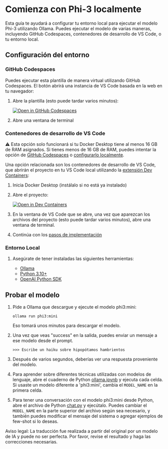 # Comienza con Phi-3 localmente

Esta guía te ayudará a configurar tu entorno local para ejecutar el modelo Phi-3 utilizando Ollama. Puedes ejecutar el modelo de varias maneras, incluyendo GitHub Codespaces, contenedores de desarrollo de VS Code, o tu entorno local.

## Configuración del entorno

### GitHub Codespaces

Puedes ejecutar esta plantilla de manera virtual utilizando GitHub Codespaces. El botón abrirá una instancia de VS Code basada en la web en tu navegador:

1. Abre la plantilla (esto puede tardar varios minutos):

    [![Open in GitHub Codespaces](https://github.com/codespaces/badge.svg)](https://codespaces.new/microsoft/phi-3cookbook)

2. Abre una ventana de terminal

### Contenedores de desarrollo de VS Code

⚠️ Esta opción solo funcionará si tu Docker Desktop tiene al menos 16 GB de RAM asignados. Si tienes menos de 16 GB de RAM, puedes intentar la opción de [GitHub Codespaces](../../../../md/01.Introduce) o [configurarlo localmente](../../../../md/01.Introduce).

Una opción relacionada son los contenedores de desarrollo de VS Code, que abrirán el proyecto en tu VS Code local utilizando la [extensión Dev Containers](https://marketplace.visualstudio.com/items?itemName=ms-vscode-remote.remote-containers):

1. Inicia Docker Desktop (instálalo si no está ya instalado)
2. Abre el proyecto:

    [![Open in Dev Containers](https://img.shields.io/static/v1?style=for-the-badge&label=Dev%20Containers&message=Open&color=blue&logo=visualstudiocode)](https://vscode.dev/redirect?url=vscode://ms-vscode-remote.remote-containers/cloneInVolume?url=https://github.com/microsoft/phi-3cookbook)

3. En la ventana de VS Code que se abre, una vez que aparezcan los archivos del proyecto (esto puede tardar varios minutos), abre una ventana de terminal.
4. Continúa con los [pasos de implementación](../../../../md/01.Introduce)

### Entorno Local

1. Asegúrate de tener instaladas las siguientes herramientas:

    * [Ollama](https://ollama.com/)
    * [Python 3.10+](https://www.python.org/downloads/)
    * [OpenAI Python SDK](https://pypi.org/project/openai/)

## Probar el modelo

1. Pide a Ollama que descargue y ejecute el modelo phi3:mini:

    ```shell
    ollama run phi3:mini
    ```

    Eso tomará unos minutos para descargar el modelo.

2. Una vez que veas "success" en la salida, puedes enviar un mensaje a ese modelo desde el prompt.

    ```shell
    >>> Escribe un haiku sobre hipopótamos hambrientos
    ```

3. Después de varios segundos, deberías ver una respuesta proveniente del modelo.

4. Para aprender sobre diferentes técnicas utilizadas con modelos de lenguaje, abre el cuaderno de Python [ollama.ipynb](../../../../code/01.Introduce/ollama.ipynb) y ejecuta cada celda. Si usaste un modelo diferente a 'phi3:mini', cambia el `MODEL_NAME` en la primera celda.

5. Para tener una conversación con el modelo phi3:mini desde Python, abre el archivo de Python [chat.py](../../../../code/01.Introduce/chat.py) y ejecútalo. Puedes cambiar el `MODEL_NAME` en la parte superior del archivo según sea necesario, y también puedes modificar el mensaje del sistema o agregar ejemplos de few-shot si lo deseas.

Aviso legal: La traducción fue realizada a partir del original por un modelo de IA y puede no ser perfecta. 
Por favor, revise el resultado y haga las correcciones necesarias.